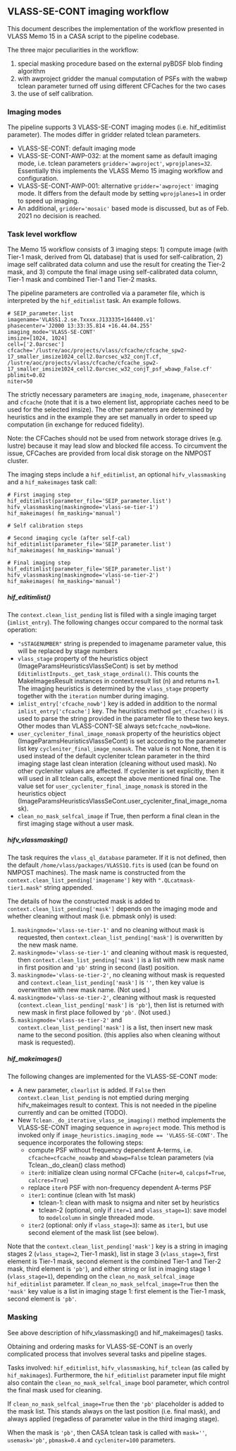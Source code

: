 VLASS-SE-CONT imaging workflow
------------------------------

This document describes the implementation of the workflow presented in VLASS Memo 15 in a 
CASA script to the pipeline codebase.

The three major peculiarities in the workflow: 
1) special masking procedure based on the external pyBDSF blob finding algorithm
2) with awproject gridder the manual computation of PSFs with the wabwp tclean parameter turned off using different CFCaches for the two cases
3) the use of self calibration.

### Imaging modes

The pipeline supports 3 VLASS-SE-CONT imaging modes (i.e. hif_editimlist parameter). The modes differ in gridder related tclean 
parameters. 

- VLASS-SE-CONT: default imaging mode
- VLASS-SE-CONT-AWP-032: at the moment same as default imaging mode, i.e. tclean parameters `gridder='awproject'`, `wprojplanes=32`.
  Essentially this implements the VLASS Memo 15 imaging workflow and configuration.
- VLASS-SE-CONT-AWP-001: alternative `gridder='awproject'` imaging mode. It differs from the default mode by setting 
`wprojplanes=1` in order to speed up imaging.
- An additional, `gridder='mosaic'` based mode is discussed, but as of Feb. 2021 no decision is reached.

### Task level workflow

The Memo 15 workflow consists of 3 imaging steps: 1) compute image (with Tier-1 mask, derived from QL database) that is 
used for self-calibration, 2) image self calibrated data column and use the result for creating the Tier-2 mask, and 3) 
compute the final image using self-calibrated data column, Tier-1 mask and combined Tier-1 and Tier-2 masks.

The pipeline parameters are controlled via a parameter file, which is interpreted by the `hif_editimlist` task. An example follows.

    # SEIP_parameter.list
    imagename='VLASS1.2.se.Txxxx.J133335+164400.v1'
    phasecenter='J2000 13:33:35.814 +16.44.04.255'
    imaging_mode='VLASS-SE-CONT'
    imsize=[1024, 1024]
    cell=['2.0arcsec']
    cfcache='/lustre/aoc/projects/vlass/cfcache/cfcache_spw2-17_smaller_imsize1024_cell2.0arcsec_w32_conjT.cf, /lustre/aoc/projects/vlass/cfcache/cfcache_spw2-17_smaller_imsize1024_cell2.0arcsec_w32_conjT_psf_wbawp_False.cf'
    pblimit=0.02
    niter=50

The strictly necessary parameters are `imaging_mode`, `imagename`, `phasecenter` and `cfcache` (note that it is a two 
element list, appropriate caches need to be used for the selected imsize). The other parameters are determined by 
heuristics and in the example they are set manually in order to speed up computation (in exchange for reduced fidelity).

Note: the CFCaches should not be used from network storage drives (e.g. lustre) because it may lead slow 
and blocked file access. To circumvent the issue, CFCaches are provided from local disk storage on the NMPOST
cluster.

The imaging steps include a `hif_editimlist`, an optional `hifv_vlassmasking` and a `hif_makeimages` task call:

    # First imaging step
    hif_editimlist(parameter_file='SEIP_parameter.list')
    hifv_vlassmasking(maskingmode='vlass-se-tier-1')
    hif_makeimages( hm_masking='manual')

    # Self calibration steps

    # Second imaging cycle (after self-cal)
    hif_editimlist(parameter_file='SEIP_parameter.list')
    hif_makeimages( hm_masking='manual')

    # Final imaging step
    hif_editimlist(parameter_file='SEIP_parameter.list')
    hifv_vlassmasking(maskingmode='vlass-se-tier-2')
    hif_makeimages( hm_masking='manual')

##### hif_editimlist()

The `context.clean_list_pending` list is filled with a single imaging target (`imlist_entry`). The following changes occur compared to the 
normal task operation:

 - `"sSTAGENUMBER"` string is prepended to imagename parameter value, this will be replaced by stage numbers
 - `vlass_stage` property of the heuristics object (ImageParamsHeuristicsVlassSeCont) is set by method 
   `EditimlistInputs._get_task_stage_ordinal()`. This counts the MakeImagesResult instances in context.result list (n)
   and returns n+1. The imaging heuristics is determined by the `vlass_stage` property together with 
   the `iteration` number during imaging.
 - `imlist_entry['cfcache_nowb']` key is added in addition to the normal `imlist_entry['cfcache']` key.
   The heuristics method `get_cfcaches()` is used to parse the string provided in the parameter file to 
   these two keys. Other modes than VLASS-CONT-SE always set`cfcache_nowb=None`.
- `user_cycleniter_final_image_nomask` property of the heuristics object (ImageParamsHeuristicsVlassSeCont) is set 
  according to the parameter list key `cycleniter_final_image_nomask`. The value is not None, then it is used instead of 
  the default cycleniter tclean parameter in the third imaging stage last clean interation (cleaning without used mask). 
  No other cycleniter values are affected. If cycleniter is set explicitly, then it will used in all tclean calls, 
  except the above mentioned final one. The value set for `user_cycleniter_final_image_nomask` is stored in the heuristics 
  object (ImageParamsHeuristicsVlassSeCont.user_cycleniter_final_image_nomask).
- `clean_no_mask_selfcal_image` if True, then perform a final clean in the first imaging stage without a user mask.

##### hifv_vlassmasking()

The task requires the `vlass_ql_database` parameter. If it is not defined, then the default 
`/home/vlass/packages/VLASS1Q.fits` is used (can be found on NMPOST machines). The mask name is constructed 
from the `context.clean_list_pending['imagename']` key with `".QLcatmask-tier1.mask"` string appended.

The details of how the constructed mask is added to `context.clean_list_pending['mask']` depends on the imaging mode and 
whether cleaning without mask (i.e. pbmask only) is used:

1. `maskingmode='vlass-se-tier-1'` and no cleaning without mask is requested, then `context.clean_list_pending['mask']` 
   is overwritten by the new mask name.
2. `maskingmode='vlass-se-tier-1'` and cleaning without mask is requested, then `context.clean_list_pending['mask']` 
   is a list with new mask name in first position and `'pb'` string in second (last) position.
3. `maskingmode='vlass-se-tier-2'`, no cleaning without mask is requested and `context.clean_list_pending['mask']` 
   is `''`, then key value is overwritten with new mask name. (Not used.)
4. `maskingmode='vlass-se-tier-2'`, cleaning without mask is requested (`context.clean_list_pending['mask']` 
   is `'pb'`), then list is returned with new mask in first place followed by `'pb'`. (Not used.)
5. `maskingmode='vlass-se-tier-2'`  and `context.clean_list_pending['mask']` is a list, then insert new mask name to 
   the second position. (this applies also when cleaning without mask is requested).

##### hif_makeimages()

The following changes are implemented for the VLASS-SE-CONT mode:

 - A new parameter, `clearlist` is added. If `False` then `context.clean_list_pending` is not emptied during 
merging hifv_makeimages result to context. This is not needed in the pipeline currently and can be omitted (TODO).
 - New `Tclean._do_iterative_vlass_se_imaging()` method implements the VLASS-SE-CONT imaging sequence in `awproject` 
mode. This method is invoked only if `image_heuristics.imaging_mode == 'VLASS-SE-CONT'`. The sequence incorporates the following steps: 
   - compute PSF without frequency dependent A-terms, i.e. `cfcache=cfcache_noawbp` and `wbawp=False` tclean parameters (via Tclean._do_clean() class method)
   - `iter0`: initialize clean using normal CFCache (`niter=0`, `calcpsf=True`, `calcres=True`)
   - replace `iter0` PSF with non-frequency dependent A-terms PSF
   - `iter1`: continue (clean with 1st mask)
        - tclean-1: clean with mask to nsigma and niter set by heuristics
        - tclean-2 (optional, only if `iter=1` and `vlass_stage=1`): save model to `modelcolumn` in single threaded mode.
   - `iter2` (optional: only if `vlass_stage=3`): same as `iter1`, but use second element of the mask list (see below).
   
Note that the `context.clean_list_pending['mask']` key is a string in imaging stages 2 (`vlass_stage=2`, Tier-1 mask), list in stage 3 
(`vlass_stage=3`, first element is Tier-1 mask, second element is the combined Tier-1 and Tier-2 mask, third element is `'pb'`), and either string 
or list in imaging stage 1 (`vlass_stage=1`), depending on the `clean_no_mask_selfcal_image` `hif_editimlist` parameter. 
If `clean_no_mask_selfcal_image=True` then the `'mask'` key value is a list in imaging stage 1: first element is the Tier-1 mask, second element is `'pb'`.


### Masking

See above description of hifv_vlassmasking() and hif_makeimages() tasks.

Obtaining and ordering masks for VLASS-SE-CONT is an overly complicated process that involves several tasks and pipeline 
stages.

Tasks involved: `hif_editimlist`, `hifv_vlassmasking`, `hif_tclean` (as called by `hif_makimages`). Furthermore, the `hif_editimlist` 
parameter input file might also contain the `clean_no_mask_selfcal_image` bool parameter, which control the final mask used for cleaning.

If `clean_no_mask_selfcal_image=True` then the `'pb'` placeholder is added to the mask list. This stands always on the last position (i.e. final mask), 
and always applied (regadless of parameter value in the third imaging stage).

When the mask is `'pb'`, then CASA tclean task is called with `mask=''`, `usemask='pb'`, `pbmask=0.4` and `cycleniter=100` parameters.